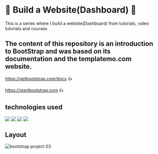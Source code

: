 # :rocket: Build a Website(Dashboard) :rocket:

This is a series where I build a website(Dashboard) from tutorials, video tutorials and courses

## The content of this repository is an introduction to BootStrap and was based on its documentation and the templatemo.com website.

https://getbootstrap.com/docs :+1:

https://startbootstrap.com :+1:


## technologies used

![](https://img.shields.io/badge/-HTML-%23ec6231)
![](https://img.shields.io/badge/-CSS-%23264de4)
![](https://img.shields.io/badge/-Sass-%23cd669a)
![](https://img.shields.io/badge/-Bootstrap-%23563d7c)

## Layout

![bootstrap project 03](https://user-images.githubusercontent.com/50461475/125512074-9e99ba89-773f-4fbc-aa3d-e161b4b1208f.png)


